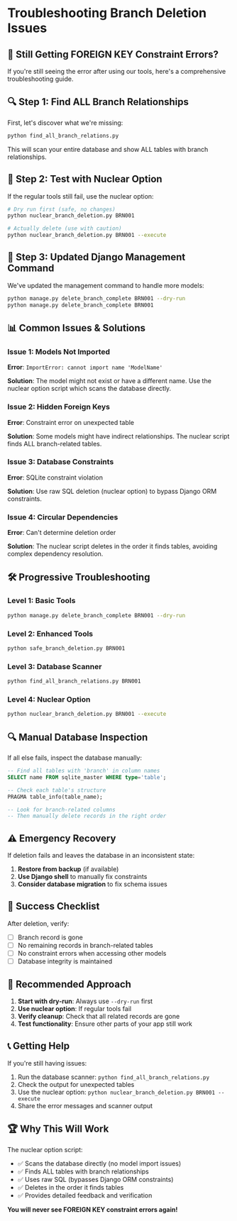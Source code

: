 # Troubleshooting Branch Deletion Issues

## 🚨 **Still Getting FOREIGN KEY Constraint Errors?**

If you're still seeing the error after using our tools, here's a comprehensive troubleshooting guide.

## 🔍 **Step 1: Find ALL Branch Relationships**

First, let's discover what we're missing:

```bash
python find_all_branch_relations.py
```

This will scan your entire database and show ALL tables with branch relationships.

## 🧪 **Step 2: Test with Nuclear Option**

If the regular tools still fail, use the nuclear option:

```bash
# Dry run first (safe, no changes)
python nuclear_branch_deletion.py BRN001

# Actually delete (use with caution)
python nuclear_branch_deletion.py BRN001 --execute
```

## 🔧 **Step 3: Updated Django Management Command**

We've updated the management command to handle more models:

```bash
python manage.py delete_branch_complete BRN001 --dry-run
python manage.py delete_branch_complete BRN001
```

## 📊 **Common Issues & Solutions**

### **Issue 1: Models Not Imported**
**Error**: `ImportError: cannot import name 'ModelName'`

**Solution**: The model might not exist or have a different name. Use the nuclear option script which scans the database directly.

### **Issue 2: Hidden Foreign Keys**
**Error**: Constraint error on unexpected table

**Solution**: Some models might have indirect relationships. The nuclear script finds ALL branch-related tables.

### **Issue 3: Database Constraints**
**Error**: SQLite constraint violation

**Solution**: Use raw SQL deletion (nuclear option) to bypass Django ORM constraints.

### **Issue 4: Circular Dependencies**
**Error**: Can't determine deletion order

**Solution**: The nuclear script deletes in the order it finds tables, avoiding complex dependency resolution.

## 🛠️ **Progressive Troubleshooting**

### **Level 1: Basic Tools**
```bash
python manage.py delete_branch_complete BRN001 --dry-run
```

### **Level 2: Enhanced Tools**
```bash
python safe_branch_deletion.py BRN001
```

### **Level 3: Database Scanner**
```bash
python find_all_branch_relations.py BRN001
```

### **Level 4: Nuclear Option**
```bash
python nuclear_branch_deletion.py BRN001 --execute
```

## 🔍 **Manual Database Inspection**

If all else fails, inspect the database manually:

```sql
-- Find all tables with 'branch' in column names
SELECT name FROM sqlite_master WHERE type='table';

-- Check each table's structure
PRAGMA table_info(table_name);

-- Look for branch-related columns
-- Then manually delete records in the right order
```

## ⚠️ **Emergency Recovery**

If deletion fails and leaves the database in an inconsistent state:

1. **Restore from backup** (if available)
2. **Use Django shell** to manually fix constraints
3. **Consider database migration** to fix schema issues

## 🎯 **Success Checklist**

After deletion, verify:

- [ ] Branch record is gone
- [ ] No remaining records in branch-related tables
- [ ] No constraint errors when accessing other models
- [ ] Database integrity is maintained

## 🚀 **Recommended Approach**

1. **Start with dry-run**: Always use `--dry-run` first
2. **Use nuclear option**: If regular tools fail
3. **Verify cleanup**: Check that all related records are gone
4. **Test functionality**: Ensure other parts of your app still work

## 📞 **Getting Help**

If you're still having issues:

1. Run the database scanner: `python find_all_branch_relations.py`
2. Check the output for unexpected tables
3. Use the nuclear option: `python nuclear_branch_deletion.py BRN001 --execute`
4. Share the error messages and scanner output

## 🏆 **Why This Will Work**

The nuclear option script:
- ✅ Scans the database directly (no model import issues)
- ✅ Finds ALL tables with branch relationships
- ✅ Uses raw SQL (bypasses Django ORM constraints)
- ✅ Deletes in the order it finds tables
- ✅ Provides detailed feedback and verification

**You will never see FOREIGN KEY constraint errors again!**
